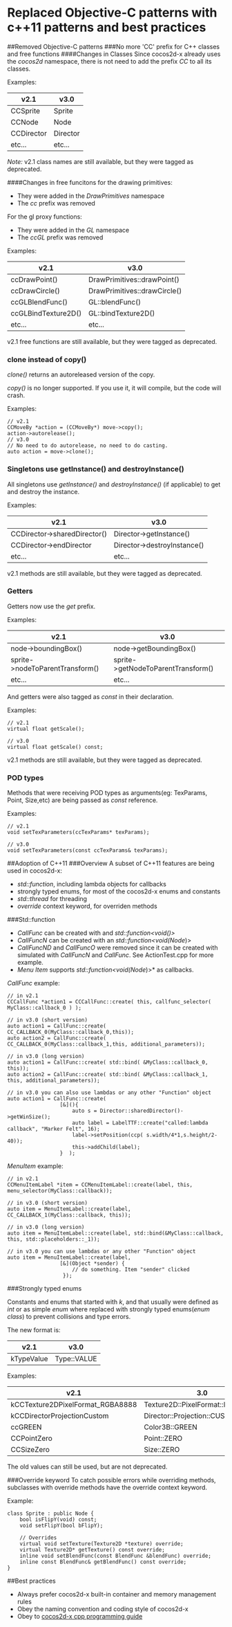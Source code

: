 # Replaced Objective-C patterns with c++11 patterns and best practices

##Removed Objective-C patterns
###No more 'CC' prefix for C++ classes and free functions
####Changes in Classes
Since cocos2d-x already uses the *cocos2d* namespace, there is not need to add the prefix *CC* to all its classes.

Examples:

|v2.1|v3.0|
|---|---|
|CCSprite|Sprite|
|CCNode|Node|
|CCDirector|Director|
|etc...|etc...|

*Note:* v2.1 class names are still available, but they were tagged as deprecated.

####Changes in free funcitons
for the drawing primitives:

- They were added in the *DrawPrimitives* namespace
- The *cc* prefix was removed

For the gl proxy functions:

- They were added in the *GL* namespace
- The *ccGL* prefix was removed

Examples:


|v2.1|v3.0|
|---|---|
|ccDrawPoint()|DrawPrimitives::drawPoint()|
|ccDrawCircle()|DrawPrimitives::drawCircle()|
|ccGLBlendFunc()|GL::blendFunc()|
|ccGLBindTexture2D()|GL::bindTexture2D()|
|etc...|etc...|

v2.1 free functions are still available, but they were tagged as deprecated.

### clone instead of copy()
*clone()* returns an autoreleased version of the copy.

*copy()* is no longer supported. If you use it, it will compile, but the code will crash.

Examples:

```
// v2.1
CCMoveBy *action = (CCMoveBy*) move->copy();
action->autorelease();
// v3.0
// No need to do autorelease, no need to do casting.
auto action = move->clone();
```
### Singletons use getInstance() and destroyInstance()
All singletons use *getInstance()* and *destroyInstance()* (if applicable) to get and destroy the instance.

Examples:

|v2.1|v3.0|
|---|---|
|CCDirector->sharedDirector()|Director->getInstance()|
|CCDirector->endDirector|Director->destroyInstance()|
|etc...|etc...|

v2.1 methods are still available, but they were tagged as deprecated.


### Getters
Getters now use the *get* prefix.

Examples:


|v2.1|v3.0|
|---|---|
|node->boundingBox()|node->getBoundingBox()|
|sprite->nodeToParentTransform()|sprite->getNodeToParentTransform()|
|etc...|etc...|

And getters were also tagged as *const* in their declaration.

Examples:

```
// v2.1
virtual float getScale();

// v3.0
virtual float getScale() const;
```
v2.1 methods are still available, but they were tagged as deprecated.


### POD types
Methods that were receiving POD types as arguments(eg: TexParams, Point, Size,etc) are being passed as *const* reference.

Examples:

```
// v2.1
void setTexParameters(ccTexParams* texParams);

// v3.0
void setTexParameters(const ccTexParams& texParams);
```


##Adoption of C++11
###Overview
A subset of C++11 features are being used in cocos2d-x:

- *std::function*, including lambda objects for callbacks
- strongly typed enums, for most of the cocos2d-x enums and constants
- *std::thread* for threading
- *override* context keyword, for overriden methods

###Std::function

- *CallFunc* can be created with and *std::function<void()>*
- *CallFuncN* can be created with an *std::function<void(Node*)>
- *CallFuncND* and *CallFuncO* were removed since it can be created with simulated with *CallFuncN* and *CallFunc*. See ActionTest.cpp for more example.
- *Menu Item* supports *std::function<void(Node*)>* as callbacks.

*CallFunc* example:

```
// in v2.1
CCCallFunc *action1 = CCCallFunc::create( this, callfunc_selector( MyClass::callback_0 ) );

// in v3.0 (short version)
auto action1 = CallFunc::create( CC_CALLBACK_0(MyClass::callback_0,this));
auto action2 = CallFunc::create( CC_CALLBACK_0(MyClass::callback_1,this, additional_parameters));

// in v3.0 (long version)
auto action1 = CallFunc::create( std::bind( &MyClass::callback_0, this));
auto action2 = CallFunc::create( std::bind( &MyClass::callback_1, this, additional_parameters));

// in v3.0 you can also use lambdas or any other "Function" object
auto action1 = CallFunc::create( 
                 [&](){
                     auto s = Director::sharedDirector()->getWinSize();
                     auto label = LabelTTF::create("called:lambda callback", "Marker Felt", 16);
                     label->setPosition(ccp( s.width/4*1,s.height/2-40));
                     this->addChild(label);
                 }  );
```

*MenuItem* example:

```
// in v2.1
CCMenuItemLabel *item = CCMenuItemLabel::create(label, this, menu_selector(MyClass::callback));

// in v3.0 (short version)
auto item = MenuItemLabel::create(label, CC_CALLBACK_1(MyClass::callback, this));

// in v3.0 (long version)
auto item = MenuItemLabel::create(label, std::bind(&MyClass::callback, this, std::placeholders::_1));

// in v3.0 you can use lambdas or any other "Function" object
auto item = MenuItemLabel::create(label, 
                 [&](Object *sender) {
                     // do something. Item "sender" clicked
                  });
```

###Strongly typed enums

Constants and enums that started with *k*, and that usually were defined as *int* or as simple *enum* where replaced with strongly typed enums(*enum class*) to prevent collisions and type errors.

The new format is:

|v2.1|v3.0|
|---|---|
|kTypeValue|Type::VALUE|

Examples:

|v2.1|3.0|
|---|---|
|kCCTexture2DPixelFormat_RGBA8888|Texture2D::PixelFormat::RGBA8888|
|kCCDirectorProjectionCustom|Director::Projection::CUSTOM|
|ccGREEN|Color3B::GREEN|
|CCPointZero|Point::ZERO|
|CCSizeZero|Size::ZERO|

The old values can still be used, but are not deprecated.

###Override keyword
To catch possible errors while overriding methods, subclasses with override methods have the override context keyword.

Example:

```
class Sprite : public Node {
    bool isFlipY(void) const;
    void setFlipY(bool bFlipY);

    // Overrides
    virtual void setTexture(Texture2D *texture) override;
    virtual Texture2D* getTexture() const override;
    inline void setBlendFunc(const BlendFunc &blendFunc) override;
    inline const BlendFunc& getBlendFunc() const override;
}
```

##Best practices

- Always prefer cocos2d-x built-in container and memory management rules
- Obey the naming convention and coding style of cocos2d-x
- Obey to [cocos2d-x cpp programming guide](../../../../contributors-guide/cpp-coding-style.md)

